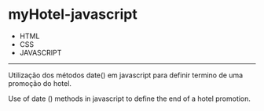 # myHotel-javascript
 
  * HTML
  * CSS
  * JAVASCRIPT

--------
  
 Utilização dos métodos date() em javascript para definir termino de uma promoção do hotel.
 
 Use of date () methods in javascript to define the end of a hotel promotion.
